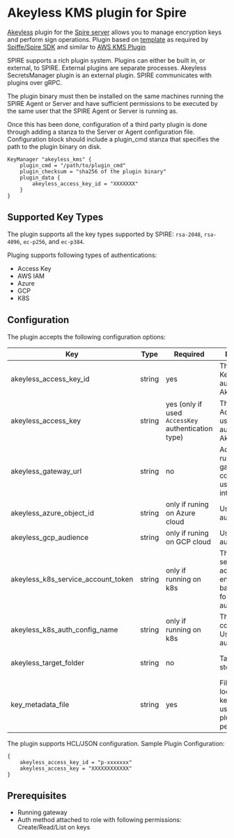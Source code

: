 # Akeyless KMS plugin for Spire

[Akeyless](https://www.akeyless.io/) plugin for the [Spire server](https://github.com/spiffe/spire) allows you to manage encryption keys and perform sign operations. Plugin based on [template](https://github.com/spiffe/spire-plugin-sdk/blob/main/templates/server/keymanager) as required by [Spiffe/Spire SDK](https://github.com/spiffe/spire-plugin-sdk#spire-plugin-sdk) and similar to [AWS KMS Plugin](https://github.com/spiffe/spire/tree/main/pkg/server/plugin/keymanager/awskms)


SPIRE supports a rich plugin system. Plugins can either be built in, or external, to SPIRE. External plugins are separate processes. Akeyless SecretsManager plugin is an external plugin. SPIRE communicates with plugins over gRPC.

The plugin binary must then be installed on the same machines running the SPIRE Agent or Server and have sufficient permissions to be executed by the same user that the SPIRE Agent or Server is running as.

Once this has been done, configuration of a third party plugin is done through adding a stanza to the Server or Agent configuration file. Configuration block should include a plugin_cmd stanza that specifies the path to the plugin binary on disk.

```
KeyManager "akeyless_kms" {
	plugin_cmd = "/path/to/plugin_cmd"
	plugin_checksum = "sha256 of the plugin binary"
	plugin_data {
		akeyless_access_key_id = "XXXXXXX"
	}
}
```

## Supported Key Types

The plugin supports all the key types supported by SPIRE: `rsa-2048`, `rsa-4096`, `ec-p256`, and `ec-p384`.


Pluging supports following types of authentications:
* Access Key
* AWS IAM
* Azure
* GCP
* K8S

## Configuration
The plugin accepts the following configuration options:

| Key               | Type   | Required                              | Description                                                                   | Default                                                 |
|-------------------|--------|---------------------------------------|-------------------------------------------------------------------------------|---------------------------------------------------------|
| akeyless_access_key_id     | string | yes | The Access Key Id used to authenticate to Akeyless                                 | Value of the `AKEYLESS_ACCESS_ID` environment variable     |
| akeyless_access_key | string | yes (only if used `AccessKey` authentication type) | The Secret Access Key used to authenticate to Akeyless                             | Value of the `AKEYLESS_ACCESS_KEY` or `CREDENTIALS` environment variables |
| akeyless_gateway_url | string | no                                   | Address of running gateway for communicating using API V2 interface | Value of `AKEYLESS_GATEWAY_URL` environment variable or `http://localhost:8080/v2` if not provided                                                      |
| akeyless_azure_object_id            | string | only if runing on Azure cloud                                   | Used for Azure authentication                                      |   Value of `AKEYLESS_AZURE_OBJECT_ID` environment variable                                                       |
| akeyless_gcp_audience   | string | only if runing on GCP cloud                                    | Used for GCP authentication                    | Value of `AKEYLESS_GCP_AUDIENCE` environment variable""                                                      |
| akeyless_k8s_service_account_token   | string | only if running on k8s   | The K8S service account token encoded in base64. Used for K8S authentication                    | Value of `AKEYLESS_K8S_SERVICE_ACCOUNT_TOKEN` environment variable""                                                      |
| akeyless_k8s_auth_config_name   | string | only if running on k8s                               | The K8S Auth config name. Used for K8S authentication                    | Value of `AKEYLESS_K8S_AUTH_CONFIG_NAME` environment variable""                                                      |
| akeyless_target_folder   | string | no                                    | Target folder to store keys                     | Value of `AKEYLESS_TARGET_FOLDER` environment variable"" or '/' if not provided                                                     |
| key_metadata_file   | string | yes                                    | File path location where key metadata used by the plugin is persisted.                     |                                                      |

The plugin supports HCL/JSON configuration. Sample Plugin Configuration:
```hcl
{        
    akeyless_access_key_id = "p-xxxxxxx"
    akeyless_access_key = "XXXXXXXXXXXX"    
}
```



## Prerequisites

* Running gateway
* Auth method attached to role with following permissions: Create/Read/List on keys
